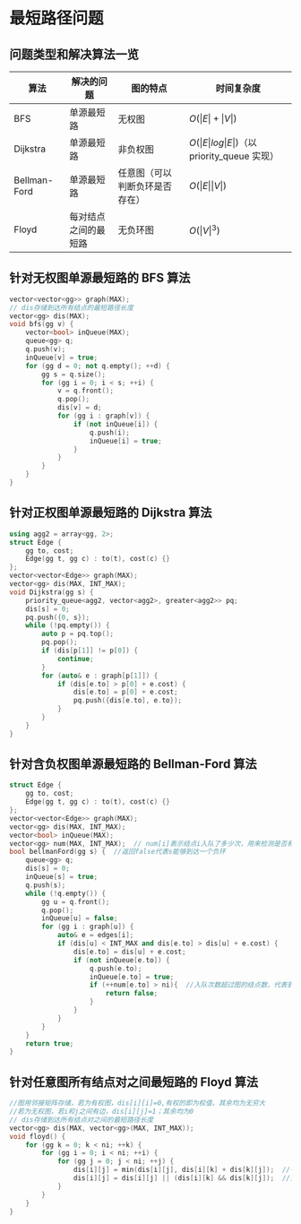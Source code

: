 # 最短路径问题

## 问题类型和解决算法一览

| 算法         | 解决的问题           | 图的特点                       | 时间复杂度                                   |
| ------------ | -------------------- | ------------------------------ | -------------------------------------------- |
| BFS          | 单源最短路           | 无权图                         | $O(\|E\|+\|V\|)$                             |
| Dijkstra     | 单源最短路           | 非负权图                       | $O(\|E\|log\|E\|)$（以 priority_queue 实现） |
| Bellman-Ford | 单源最短路           | 任意图（可以判断负环是否存在） | $O(\|E\|\|V\|)$                              |
| Floyd        | 每对结点之间的最短路 | 无负环图                       | $O(\|V\|^3)$                                 |

## 针对无权图单源最短路的 BFS 算法

```cpp
vector<vector<gg>> graph(MAX);
// dis存储到达所有结点的最短路径长度
vector<gg> dis(MAX);
void bfs(gg v) {
    vector<bool> inQueue(MAX);
    queue<gg> q;
    q.push(v);
    inQueue[v] = true;
    for (gg d = 0; not q.empty(); ++d) {
        gg s = q.size();
        for (gg i = 0; i < s; ++i) {
            v = q.front();
            q.pop();
            dis[v] = d;
            for (gg i : graph[v]) {
                if (not inQueue[i]) {
                    q.push(i);
                    inQueue[i] = true;
                }
            }
        }
    }
}
```

## 针对正权图单源最短路的 Dijkstra 算法

```cpp
using agg2 = array<gg, 2>;
struct Edge {
    gg to, cost;
    Edge(gg t, gg c) : to(t), cost(c) {}
};
vector<vector<Edge>> graph(MAX);
vector<gg> dis(MAX, INT_MAX);
void Dijkstra(gg s) {
    priority_queue<agg2, vector<agg2>, greater<agg2>> pq;
    dis[s] = 0;
    pq.push({0, s});
    while (!pq.empty()) {
        auto p = pq.top();
        pq.pop();
        if (dis[p[1]] != p[0]) {
            continue;
        }
        for (auto& e : graph[p[1]]) {
            if (dis[e.to] > p[0] + e.cost) {
                dis[e.to] = p[0] + e.cost;
                pq.push({dis[e.to], e.to});
            }
        }
    }
}
```

## 针对含负权图单源最短路的 Bellman-Ford 算法

```cpp
struct Edge {
    gg to, cost;
    Edge(gg t, gg c) : to(t), cost(c) {}
};
vector<vector<Edge>> graph(MAX);
vector<gg> dis(MAX, INT_MAX);
vector<bool> inQueue(MAX);
vector<gg> num(MAX, INT_MAX);  // num[i]表示结点i入队了多少次，用来检测是否有负环
bool bellmanFord(gg s) {  //返回false代表s能够到达一个负环
    queue<gg> q;
    dis[s] = 0;
    inQueue[s] = true;
    q.push(s);
    while (!q.empty()) {
        gg u = q.front();
        q.pop();
        inQueue[u] = false;
        for (gg i : graph[u]) {
            auto& e = edges[i];
            if (dis[u] < INT_MAX and dis[e.to] > dis[u] + e.cost) {
                dis[e.to] = dis[u] + e.cost;
                if (not inQueue[e.to]) {
                    q.push(e.to);
                    inQueue[e.to] = true;
                    if (++num[e.to] > ni){  //入队次数超过图的结点数，代表到达了一个负环
                        return false;
                    }
                }
            }
        }
    }
    return true;
}
```

## 针对任意图所有结点对之间最短路的 Floyd 算法

```cpp
//图用邻接矩阵存储，若为有权图，dis[i][i]=0,有权的即为权值，其余均为无穷大
//若为无权图，若i和j之间有边，dis[i][j]=1；其余均为0
// dis存储到达所有结点对之间的最短路径长度
vector<gg> dis(MAX, vector<gg>(MAX, INT_MAX));
void floyd() {
    for (gg k = 0; k < ni; ++k) {
        for (gg i = 0; i < ni; ++i) {
            for (gg j = 0; j < ni; ++j) {
                dis[i][j] = min(dis[i][j], dis[i][k] + dis[k][j]);  //有权图用这条语句
                dis[i][j] = dis[i][j] || (dis[i][k] && dis[k][j]);  //无权图用这条语句
            }
        }
    }
}
```
